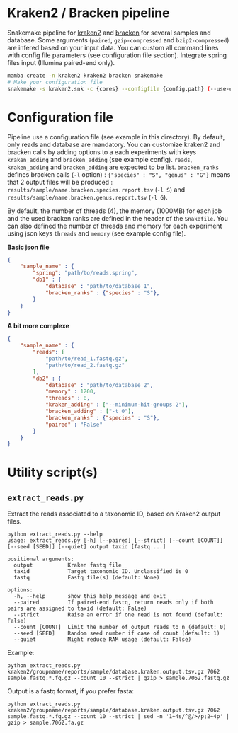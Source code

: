 # Kraken2 / Bracken pipeline

Snakemake pipeline for [kraken2](http://ccb.jhu.edu/software/kraken2/) and [bracken](https://ccb.jhu.edu/software/bracken/) for several samples and database. Some arguments (`paired`, `gzip-compressed` and `bzip2-compressed`) are infered based on your input data. You can custom all command lines with config file parameters (see configuration file section). Integrate spring files input (Illumina paired-end only).

```bash
mamba create -n kraken2 kraken2 bracken snakemake
# Make your configuration file
snakemake -s kraken2.snk -c {cores} --configfile {config.path} (--use-conda) (--keep-going)
```

# Configuration file

Pipeline use a configuration file (see example in this directory). By default, only reads and database are mandatory. You can customize kraken2 and bracken calls by adding options to a each experiments with keys `kraken_adding` and `bracken_adding` (see example config). `reads`, `kraken_adding` and `bracken_adding` are expected to be list. `bracken_ranks` defines bracken calls (`-l` option) : `{"species" : "S", "genus" : "G"}` means that 2 output files will be produced : `results/sample/name.bracken.species.report.tsv` (`-l S`) and `results/sample/name.bracken.genus.report.tsv` (`-l G`).

By default, the number of threads (4), the memory (1000MB) for each job and the used bracken ranks are defined in the header of the `Snakefile`. You can also defined the number of threads and memory for each experiment using json keys `threads` and `memory` (see example config file).

**Basic json file**

```json
{ 
	"sample_name" : {
		"spring": "path/to/reads.spring",
		"db1" : {
			"database" : "path/to/database_1",
			"bracken_ranks" : {"species" : "S"},
		}
	}
}
```

**A bit more complexe**

```json
{ 
	"sample_name" : {
		"reads": [
			"path/to/read_1.fastq.gz",
			"path/to/read_2.fastq.gz"
		],
		"db2" : {
			"database" : "path/to/database_2",
			"memory" : 1200,
			"threads" : 8,
			"kraken_adding" : ["--minimum-hit-groups 2"],
			"bracken_adding" : ["-t 0"],
			"bracken_ranks" : {"species" : "S"},
			"paired" : "False"
		}
	}
}
```

# Utility script(s)

## `extract_reads.py`

Extract the reads associated to a taxonomic ID, based on Kraken2 output files.

```
python extract_reads.py --help
usage: extract_reads.py [-h] [--paired] [--strict] [--count [COUNT]] [--seed [SEED]] [--quiet] output taxid [fastq ...]

positional arguments:
  output           Kraken fastq file
  taxid            Target taxonomic ID. Unclassified is 0
  fastq            Fastq file(s) (default: None)

options:
  -h, --help       show this help message and exit
  --paired         If paired-end fastq, return reads only if both pairs are assigned to taxid (default: False)
  --strict         Raise an error if one read is not found (default: False)
  --count [COUNT]  Limit the number of output reads to n (default: 0)
  --seed [SEED]    Random seed number if case of count (default: 1)
  --quiet          Might reduce RAM usage (default: False)
```

Example:

```
python extract_reads.py kraken2/groupname/reports/sample/database.kraken.output.tsv.gz 7062 sample.fastq.*.fq.gz --count 10 --strict | gzip > sample.7062.fastq.gz
```

Output is a fastq format, if you prefer fasta:

```
python extract_reads.py kraken2/groupname/reports/sample/database.kraken.output.tsv.gz 7062 sample.fastq.*.fq.gz --count 10 --strict | sed -n '1~4s/^@/>/p;2~4p' | gzip > sample.7062.fa.gz
```

